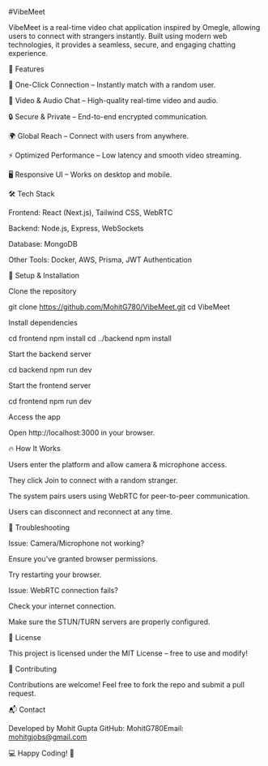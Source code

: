 #VibeMeet

VibeMeet is a real-time video chat application inspired by Omegle, allowing users to connect with strangers instantly. Built using modern web technologies, it provides a seamless, secure, and engaging chatting experience.

🚀 Features

🔗 One-Click Connection – Instantly match with a random user.

🎥 Video & Audio Chat – High-quality real-time video and audio.

🔒 Secure & Private – End-to-end encrypted communication.

🌍 Global Reach – Connect with users from anywhere.

⚡ Optimized Performance – Low latency and smooth video streaming.

🖥️ Responsive UI – Works on desktop and mobile.

🛠 Tech Stack

Frontend: React (Next.js), Tailwind CSS, WebRTC

Backend: Node.js, Express, WebSockets

Database: MongoDB

Other Tools: Docker, AWS, Prisma, JWT Authentication

🔧 Setup & Installation

Clone the repository

git clone https://github.com/MohitG780/VibeMeet.git
cd VibeMeet

Install dependencies

cd frontend
npm install
cd ../backend
npm install

Start the backend server

cd backend
npm run dev

Start the frontend server

cd frontend
npm run dev

Access the app

Open http://localhost:3000 in your browser.

🔥 How It Works

Users enter the platform and allow camera & microphone access.

They click Join to connect with a random stranger.

The system pairs users using WebRTC for peer-to-peer communication.

Users can disconnect and reconnect at any time.

🐛 Troubleshooting

Issue: Camera/Microphone not working?

Ensure you’ve granted browser permissions.

Try restarting your browser.

Issue: WebRTC connection fails?

Check your internet connection.

Make sure the STUN/TURN servers are properly configured.

📜 License

This project is licensed under the MIT License – free to use and modify!

🤝 Contributing

Contributions are welcome! Feel free to fork the repo and submit a pull request.

📬 Contact

Developed by Mohit Gupta GitHub: MohitG780Email: mohitgjobs@gmail.com

💻 Happy Coding! 🚀

